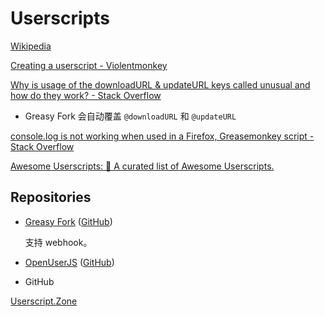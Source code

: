 # Userscripts
[Wikipedia](https://en.wikipedia.org/wiki/Userscript)

[Creating a userscript - Violentmonkey](https://violentmonkey.github.io/guide/creating-a-userscript/)

[Why is usage of the downloadURL & updateURL keys called unusual and how do they work? - Stack Overflow](https://stackoverflow.com/questions/38023717/why-is-usage-of-the-downloadurl-updateurl-keys-called-unusual-and-how-do-they)
- Greasy Fork 会自动覆盖 `@downloadURL` 和 `@updateURL`

[console.log is not working when used in a Firefox, Greasemonkey script - Stack Overflow](https://stackoverflow.com/questions/10135241/console-log-is-not-working-when-used-in-a-firefox-greasemonkey-script)

[Awesome Userscripts: 📖 A curated list of Awesome Userscripts.](https://github.com/awesome-scripts/awesome-userscripts)

## Repositories
- [Greasy Fork](https://greasyfork.org/) ([GitHub](https://github.com/greasyfork-org/greasyfork))

  支持 webhook。

- [OpenUserJS](https://openuserjs.org/) ([GitHub](https://github.com/OpenUserJS/OpenUserJS.org))

- GitHub

[Userscript.Zone](https://www.userscript.zone/)